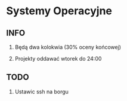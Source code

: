 # Systemy Operacyjne

## INFO

1. Będą dwa kolokwia (30% oceny końcowej)

1. Projekty oddawać wtorek do 24:00

## TODO

1. Ustawic ssh na borgu
